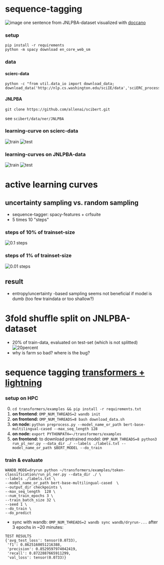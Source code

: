 # sequence-tagging
![image](images/seqtag_example1.jpg)
one sentence from JNLPBA-dataset visualized with [doccano](https://github.com/doccano/doccano.git)
### setup
    pip install -r requirements
    python -m spacy download en_core_web_sm
    
### data

#### scierc-data
    python -c "from util.data_io import download_data; download_data('http://nlp.cs.washington.edu/sciIE/data','sciERC_processed.tar.gz','data',unzip_it=True)"

#### JNLPBA
    git clone https://github.com/allenai/scibert.git
see `scibert/data/ner/JNLPBA`   

### learning-curve on scierc-data


![train](images/learning_curve_scierc_train_flair-spacyCrfSuite.png)
![test](images/learning_curve_scierc_test_flair-spacyCrfSuite.png)

### learning-curves on JNLPBA-data

![train](images/learning_curve_JNLPBA_train_flair-spacyCrfSuite.png)
![test](images/learning_curve_JNLPBA_test_flair-spacyCrfSuite.png)

# active learning curves 
## uncertainty sampling vs. random sampling
* sequence-tagger: spacy-features + crfsuite
* 5 times 10 "steps"

### steps of 10% of trainset-size 
![0.1 steps](active_learning/results/conll03_en_10percent/active_learning_curve.png)
### steps of 1% of trainset-size 
![0.01 steps](active_learning/results/conll03_en_1percent/active_learning_curve.png)

## result
* entropy/uncertainty -based sampling seems not beneficial if model is dumb (too few traindata or too shallow?)


# 3fold shuffle split on JNLPBA-dataset
* 20% of train-data, evaluated on test-set (which is not splitted)
![20percent](results/JNLPBA_20percent/learning_curve_test_flair-pooled-flair-spacy-crf-farm.png)
* why is farm so bad? where is the bug?

# sequence tagging [transformers + lightning](https://github.com/huggingface/transformers/blob/master/examples/token-classification/run_pl_ner.py)

### setup on HPC
0. `cd transformers/examples && pip install -r requirements.txt`
2. __on frontend__: `OMP_NUM_THREADS=2 wandb init`
1. __on frontend:__ `OMP_NUM_THREADS=8 bash download_data.sh`
2. __on node:__ `python preprocess.py --model_name_or_path bert-base-multilingual-cased --max_seq_length 128`
3. __on node:__ `export PYTHONPATH=~/transformers/examples`
4. __on frontend:__ to download pretrained model: `OMP_NUM_THREADS=8 python3 run_pl_ner.py --data_dir ./ --labels ./labels.txt --model_name_or_path $BERT_MODEL --do_train`
### train & evaluate

```shell script
WANDB_MODE=dryrun python ~/transformers/examples/token-classification/run_pl_ner.py --data_dir ./ \
--labels ./labels.txt \
--model_name_or_path bert-base-multilingual-cased  \
--output_dir checkpoints \
--max_seq_length  128 \
--num_train_epochs 3 \
--train_batch_size 32 \
--seed 1 \
--do_train \
--do_predict
```

* sync with wandb: `OMP_NUM_THREADS=2 wandb sync wandb/dryrun-...`
after 3 epochs in ~20 minutes: 
```shell script
TEST RESULTS
{'avg_test_loss': tensor(0.0733),
 'f1': 0.8625160051216388,
 'precision': 0.8529597974042419,
 'recall': 0.8722887665911299,
 'val_loss': tensor(0.0733)}

``` 
